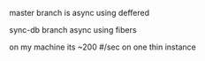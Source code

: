 

master branch is async using deffered

sync-db branch async using fibers

on my machine its ~200 #/sec on one thin instance 

